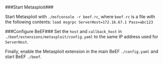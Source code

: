 ###Start Metasploit###

Start Metasploit with `./msfconsole -r beef.rc`, where `beef.rc` is a file with the following contents:
`load msgrpc ServerHost=172.16.67.1 Pass=abc123`

###Configure BeEF###
Set the `host` and `callback_host` in `./beef/extensions/metasploit/config.yaml` to the same IP address used for `ServerHost`.

Finally, enable the Metasploit extension in the main BeEF `./config.yaml` and start BeEF `./beef`.
